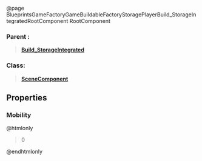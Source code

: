 @page BlueprintsGameFactoryGameBuildableFactoryStoragePlayerBuild_StorageIntegratedRootComponent RootComponent
### Parent :
<b><a href="_blueprints_game_factory_game_buildable_factory_storage_player_build__storage_integrated.html"><blockquote>Build_StorageIntegrated</blockquote></a></b>
### Class:
<b><a href="_class_script_scene_component.html"><blockquote>SceneComponent</blockquote></a></b>
## Properties
### Mobility
@htmlonly
<blockquote>0</blockquote>
@endhtmlonly

